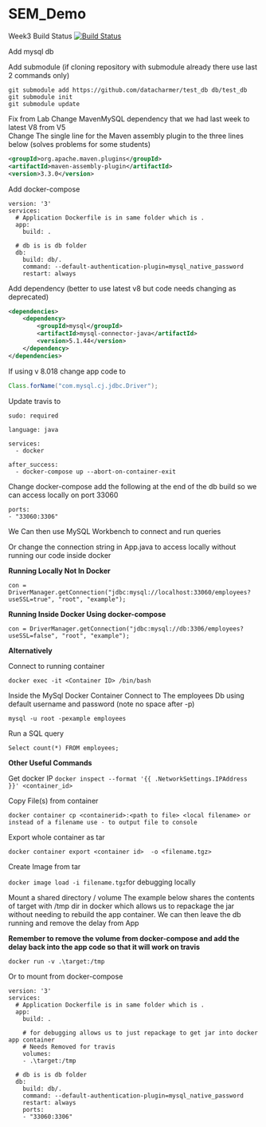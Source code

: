 # SEM_Demo
Week3 Build Status [![Build Status](https://travis-ci.com/Kevin-Sim/SEM_Demo.svg?branch=week3)](https://travis-ci.com/Kevin-Sim/SEM_Demo)

Add mysql db

Add submodule (if cloning repository with submodule already there use last 2 commands only)

```
git submodule add https://github.com/datacharmer/test_db db/test_db
git submodule init
git submodule update
```

Fix from Lab Change MavenMySQL  dependency that we had last week to latest V8 from V5  
Change The single line for the Maven assembly plugin to the three lines below (solves problems for some students)
```xml
<groupId>org.apache.maven.plugins</groupId>
<artifactId>maven-assembly-plugin</artifactId>
<version>3.3.0</version>
```
Add docker-compose 

```
version: '3'
services:
  # Application Dockerfile is in same folder which is .
  app:
    build: .

  # db is is db folder
  db:
    build: db/.
    command: --default-authentication-plugin=mysql_native_password
    restart: always    
```
Add dependency (better to use latest v8 but code needs changing as deprecated)

```xml
<dependencies>
    <dependency>
        <groupId>mysql</groupId>
        <artifactId>mysql-connector-java</artifactId>
        <version>5.1.44</version>
    </dependency>
</dependencies>
```
If using v 8.018 change app code to
```java
Class.forName("com.mysql.cj.jdbc.Driver");
```
Update travis to 

```
sudo: required

language: java

services:
  - docker

after_success:
  - docker-compose up --abort-on-container-exit
```

Change docker-compose add the following at the end of the db build so we can access locally on port 33060

```
ports:
- "33060:3306"
```
We Can then use MySQL Workbench to connect and run queries

Or change the connection string in App.java to access locally without running our code inside docker

**Running Locally Not In Docker**

``con = DriverManager.getConnection("jdbc:mysql://localhost:33060/employees?useSSL=true", "root", "example");``

**Running Inside Docker Using docker-compose**

``con = DriverManager.getConnection("jdbc:mysql://db:3306/employees?useSSL=false", "root", "example");``

**Alternatively** 

Connect to running container 

``docker exec -it <Container ID> /bin/bash``

Inside the MySql Docker Container Connect to The employees Db using default username and password (note no space after -p) 

``mysql -u root -pexample employees``

Run a SQL query 

``Select count(*) FROM employees;`` 

**Other Useful Commands**

Get docker IP
``docker inspect --format '{{ .NetworkSettings.IPAddress }}' <container_id>``

 Copy File(s) from container

``docker container cp <containerid>:<path to file> <local filename> or instead of a filename use - to output file to console``

Export whole container as tar

``docker container export <container id>  -o <filename.tgz>``

Create Image from tar

``docker image load -i filename.tgz``for debugging locally

Mount a shared directory / volume The example below shares the contents of target with /tmp dir in docker which allows us to repackage the jar without needing to rebuild the app container. We can then leave the db running and remove the delay from App  

**Remember to remove the volume from docker-compose and add the delay back into the app code so that it will work on travis**

``docker run -v .\target:/tmp``

Or to mount from docker-compose
```
version: '3'
services:
  # Application Dockerfile is in same folder which is .
  app:
    build: .

    # for debugging allows us to just repackage to get jar into docker app container
    # Needs Removed for travis
    volumes:
    - .\target:/tmp

  # db is is db folder
  db:
    build: db/.
    command: --default-authentication-plugin=mysql_native_password
    restart: always
    ports:
    - "33060:3306"
```